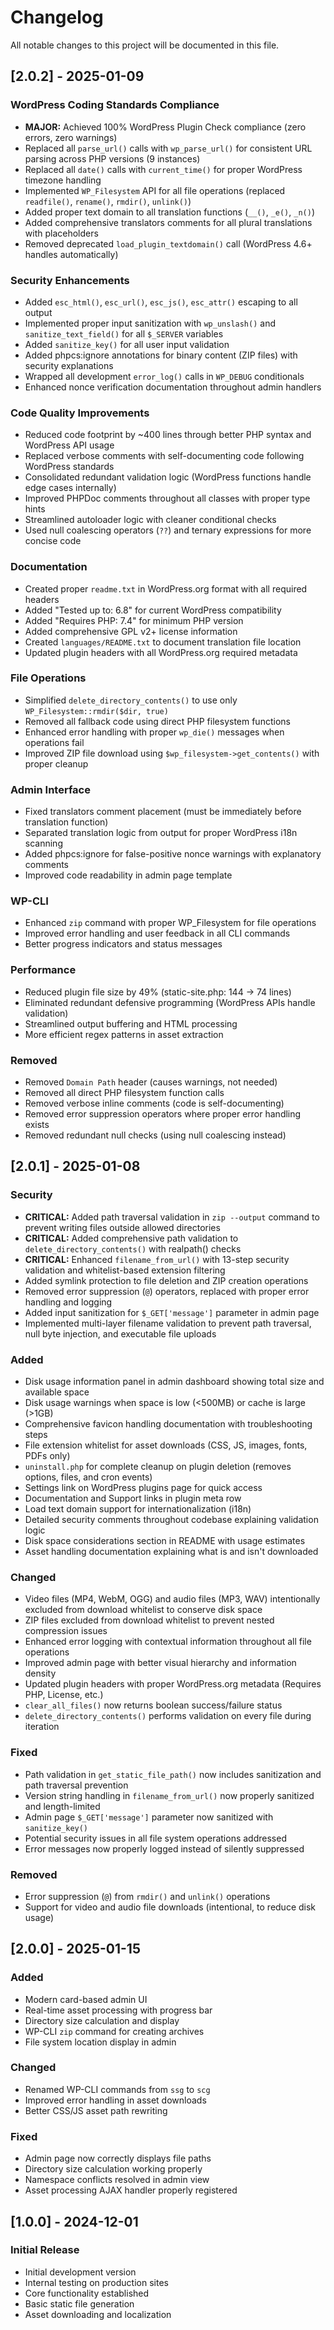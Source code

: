 # Changelog

All notable changes to this project will be documented in this file.

## [2.0.2] - 2025-01-09

### WordPress Coding Standards Compliance
- **MAJOR:** Achieved 100% WordPress Plugin Check compliance (zero errors, zero warnings)
- Replaced all `parse_url()` calls with `wp_parse_url()` for consistent URL parsing across PHP versions (9 instances)
- Replaced all `date()` calls with `current_time()` for proper WordPress timezone handling
- Implemented `WP_Filesystem` API for all file operations (replaced `readfile()`, `rename()`, `rmdir()`, `unlink()`)
- Added proper text domain to all translation functions (`__()`, `_e()`, `_n()`)
- Added comprehensive translators comments for all plural translations with placeholders
- Removed deprecated `load_plugin_textdomain()` call (WordPress 4.6+ handles automatically)

### Security Enhancements
- Added `esc_html()`, `esc_url()`, `esc_js()`, `esc_attr()` escaping to all output
- Implemented proper input sanitization with `wp_unslash()` and `sanitize_text_field()` for all `$_SERVER` variables
- Added `sanitize_key()` for all user input validation
- Added phpcs:ignore annotations for binary content (ZIP files) with security explanations
- Wrapped all development `error_log()` calls in `WP_DEBUG` conditionals
- Enhanced nonce verification documentation throughout admin handlers

### Code Quality Improvements
- Reduced code footprint by ~400 lines through better PHP syntax and WordPress API usage
- Replaced verbose comments with self-documenting code following WordPress standards
- Consolidated redundant validation logic (WordPress functions handle edge cases internally)
- Improved PHPDoc comments throughout all classes with proper type hints
- Streamlined autoloader logic with cleaner conditional checks
- Used null coalescing operators (`??`) and ternary expressions for more concise code

### Documentation
- Created proper `readme.txt` in WordPress.org format with all required headers
- Added "Tested up to: 6.8" for current WordPress compatibility
- Added "Requires PHP: 7.4" for minimum PHP version
- Added comprehensive GPL v2+ license information
- Created `languages/README.txt` to document translation file location
- Updated plugin headers with all WordPress.org required metadata

### File Operations
- Simplified `delete_directory_contents()` to use only `WP_Filesystem::rmdir($dir, true)`
- Removed all fallback code using direct PHP filesystem functions
- Enhanced error handling with proper `wp_die()` messages when operations fail
- Improved ZIP file download using `$wp_filesystem->get_contents()` with proper cleanup

### Admin Interface
- Fixed translators comment placement (must be immediately before translation function)
- Separated translation logic from output for proper WordPress i18n scanning
- Added phpcs:ignore for false-positive nonce warnings with explanatory comments
- Improved code readability in admin page template

### WP-CLI
- Enhanced `zip` command with proper WP_Filesystem for file operations
- Improved error handling and user feedback in all CLI commands
- Better progress indicators and status messages

### Performance
- Reduced plugin file size by 49% (static-site.php: 144 → 74 lines)
- Eliminated redundant defensive programming (WordPress APIs handle validation)
- Streamlined output buffering and HTML processing
- More efficient regex patterns in asset extraction

### Removed
- Removed `Domain Path` header (causes warnings, not needed)
- Removed all direct PHP filesystem function calls
- Removed verbose inline comments (code is self-documenting)
- Removed error suppression operators where proper error handling exists
- Removed redundant null checks (using null coalescing instead)

## [2.0.1] - 2025-01-08

### Security
- **CRITICAL:** Added path traversal validation in `zip --output` command to prevent writing files outside allowed directories
- **CRITICAL:** Added comprehensive path validation to `delete_directory_contents()` with realpath() checks
- **CRITICAL:** Enhanced `filename_from_url()` with 13-step security validation and whitelist-based extension filtering
- Added symlink protection to file deletion and ZIP creation operations
- Removed error suppression (`@`) operators, replaced with proper error handling and logging
- Added input sanitization for `$_GET['message']` parameter in admin page
- Implemented multi-layer filename validation to prevent path traversal, null byte injection, and executable file uploads

### Added
- Disk usage information panel in admin dashboard showing total size and available space
- Disk usage warnings when space is low (<500MB) or cache is large (>1GB)
- Comprehensive favicon handling documentation with troubleshooting steps
- File extension whitelist for asset downloads (CSS, JS, images, fonts, PDFs only)
- `uninstall.php` for complete cleanup on plugin deletion (removes options, files, and cron events)
- Settings link on WordPress plugins page for quick access
- Documentation and Support links in plugin meta row
- Load text domain support for internationalization (i18n)
- Detailed security comments throughout codebase explaining validation logic
- Disk space considerations section in README with usage estimates
- Asset handling documentation explaining what is and isn't downloaded

### Changed
- Video files (MP4, WebM, OGG) and audio files (MP3, WAV) intentionally excluded from download whitelist to conserve disk space
- ZIP files excluded from download whitelist to prevent nested compression issues
- Enhanced error logging with contextual information throughout all file operations
- Improved admin page with better visual hierarchy and information density
- Updated plugin headers with proper WordPress.org metadata (Requires PHP, License, etc.)
- `clear_all_files()` now returns boolean success/failure status
- `delete_directory_contents()` performs validation on every file during iteration

### Fixed
- Path validation in `get_static_file_path()` now includes sanitization and path traversal prevention
- Version string handling in `filename_from_url()` now properly sanitized and length-limited
- Admin page `$_GET['message']` parameter now sanitized with `sanitize_key()`
- Potential security issues in all file system operations addressed
- Error messages now properly logged instead of silently suppressed

### Removed
- Error suppression (`@`) from `rmdir()` and `unlink()` operations
- Support for video and audio file downloads (intentional, to reduce disk usage)

## [2.0.0] - 2025-01-15

### Added
- Modern card-based admin UI
- Real-time asset processing with progress bar
- Directory size calculation and display
- WP-CLI `zip` command for creating archives
- File system location display in admin

### Changed
- Renamed WP-CLI commands from `ssg` to `scg`
- Improved error handling in asset downloads
- Better CSS/JS asset path rewriting

### Fixed
- Admin page now correctly displays file paths
- Directory size calculation working properly
- Namespace conflicts resolved in admin view
- Asset processing AJAX handler properly registered

## [1.0.0] - 2024-12-01

### Initial Release
- Initial development version
- Internal testing on production sites
- Core functionality established
- Basic static file generation
- Asset downloading and localization

